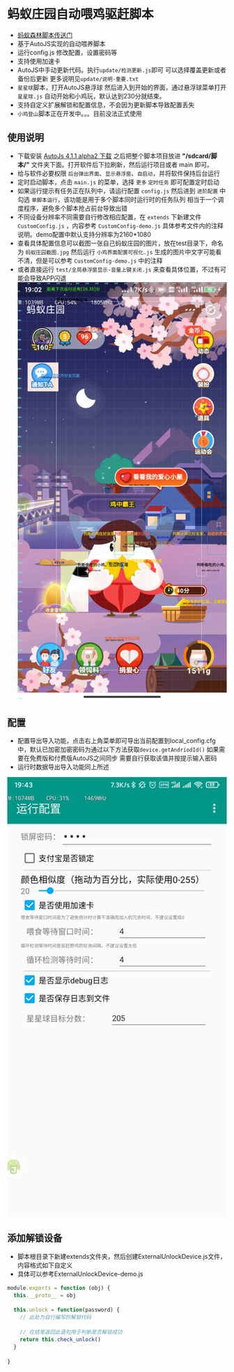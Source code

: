 # 蚂蚁庄园自动喂鸡驱赶脚本

- [蚂蚁森林脚本传送门](https://github.com/TonyJiangWJ/Ant-Forest)
- 基于AutoJS实现的自动喂养脚本
- 运行config.js 修改配置，设置密码等
- 支持使用加速卡
- AutoJS中手动更新代码。执行`update/检测更新.js`即可 可以选择覆盖更新或者备份后更新 更多说明见`update/说明-重要.txt`
- `星星球`脚本，打开AutoJS悬浮球 然后进入到开始的界面，通过悬浮球菜单打开`星星球.js` 自动开始和小鸡玩，默认达到230分就结束。
- 支持自定义扩展解锁和配置信息，不会因为更新脚本导致配置丢失
- `小鸡登山`脚本正在开发中。。。目前没法正式使用

## 使用说明

- 下载安装 [AutoJs 4.1.1 alpha2 下载](https://www.dropbox.com/s/pe3w53k0fugo1fa/Autojs%204.1.1%20Alpha2.apk?dl=0) 之后把整个脚本项目放进 **"/sdcard/脚本/"** 文件夹下面。打开软件后下拉刷新，然后运行项目或者 main 即可。
- 给与软件必要权限 `后台弹出界面`、`显示悬浮窗`、`自启动`，并将软件保持后台运行
- 定时启动脚本，点击 `main.js` 的菜单，选择 `更多` `定时任务` 即可配置定时启动
- 如果运行提示有任务正在队列中，请运行配置 `config.js` 然后进到 `进阶配置` 中勾选 `单脚本运行`，该功能是用于多个脚本同时运行时的任务队列 相当于一个调度程序，避免多个脚本抢占前台导致出错
- 不同设备分辨率不同需要自行修改相应配置，在 `extends` 下新建文件 `CustomConfig.js` ，内容参考 `CustomConfig-demo.js` 具体参考文件内的注释说明。demo配置中默认支持分辨率为2160*1080
- 查看具体配置信息可以截图一张自己蚂蚁庄园的图片，放在test目录下，命名为 `蚂蚁庄园截图.jpg` 然后运行 `小鸡界面配置可视化.js` 生成的图片中文字可能看不清，但是可以参考 `CustomConfig-demo.js` 中的注释
- 或者直接运行 `test/全局悬浮窗显示-音量上键关闭.js` 来查看具体位置，不过有可能会导致APP闪退
  ![具体配置区域-示例](./test/蚂蚁庄园区域示例.jpg)

## 配置

- 配置导出导入功能，点击右上角菜单即可导出当前配置到local_config.cfg中，默认已加密加密密码为通过以下方法获取`device.getAndriodId()` 如果需要在免费版和付费版AutoJS之间同步 需要自行获取该值并按提示输入密码
- 运行时数据导出导入功能同上所述

![配置](./config.jpg)

## 添加解锁设备

- 脚本根目录下新建extends文件夹，然后创建ExternalUnlockDevice.js文件，内容格式如下自定义
- 具体可以参考ExternalUnlockDevice-demo.js

```javascript
module.exports = function (obj) {
  this.__proto__ = obj

  this.unlock = function(password) {
    // 此处为自行编写的解锁代码

    // 在结尾返回此语句用于判断是否解锁成功
    return this.check_unlock()
  }

}
```
